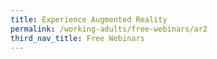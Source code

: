 ```yaml
---
title: Experience Augmented Reality
permalink: /working-adults/free-webinars/ar2
third_nav_title: Free Webinars
---
```



